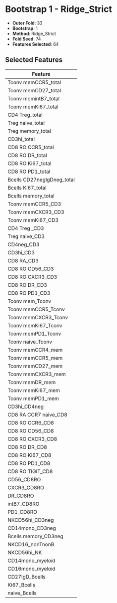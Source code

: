 # Bootstrap 1 - Ridge_Strict

- **Outer Fold**: 33
- **Bootstrap**: 1
- **Method**: Ridge_Strict
- **Fold Seed**: 74
- **Features Selected**: 64

## Selected Features

| Feature |
|---------|
| Tconv memCCR5_total |
| Tconv memCD27_total |
| Tconv memintB7_total |
| Tconv memKi67_total |
| CD4 Treg_total |
| Treg naive_total |
| Treg memory_total |
| CD3hi_total |
| CD8 RO CCR5_total |
| CD8 RO DR_total |
| CD8 RO Ki67_total |
| CD8 RO PD1_total |
| Bcells CD27negIgDneg_total |
| Bcells Ki67_total |
| Bcells memory_total |
| Tconv memCCR5_CD3 |
| Tconv memCXCR3_CD3 |
| Tconv memKi67_CD3 |
| CD4 Treg _CD3 |
| Treg naive_CD3 |
| CD4neg_CD3 |
| CD3hi_CD3 |
| CD8 RA_CD3 |
| CD8 RO CD56_CD3 |
| CD8 RO CXCR3_CD3 |
| CD8 RO DR_CD3 |
| CD8 RO PD1_CD3 |
| Tconv mem_Tconv |
| Tconv memCCR5_Tconv |
| Tconv memCXCR3_Tconv |
| Tconv memKi67_Tconv |
| Tconv memPD1_Tconv |
| Tconv naive_Tconv |
| Tconv memCCR4_mem |
| Tconv memCCR5_mem |
| Tconv memCD27_mem |
| Tconv memCXCR3_mem |
| Tconv memDR_mem |
| Tconv memKi67_mem |
| Tconv memPD1_mem |
| CD3hi_CD4neg |
| CD8 RA CCR7 naive_CD8 |
| CD8 RO CCR6_CD8 |
| CD8 RO CD56_CD8 |
| CD8 RO CXCR3_CD8 |
| CD8 RO DR_CD8 |
| CD8 RO Ki67_CD8 |
| CD8 RO PD1_CD8 |
| CD8 RO TIGIT_CD8 |
| CD56_CD8RO |
| CXCR3_CD8RO |
| DR_CD8RO |
| intB7_CD8RO |
| PD1_CD8RO |
| NKCD56hi_CD3neg |
| CD14mono_CD3neg |
| Bcells memory_CD3neg |
| NKCD16_nonTnonB |
| NKCD56hi_NK |
| CD14mono_myeloid |
| CD16mono_myeloid |
| CD27IgD_Bcells |
| Ki67_Bcells |
| naive_Bcells |
